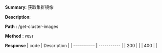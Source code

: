 **Summary**: 获取集群镜像

**Description**:

**Path** : /get-cluster-images

**Method** : `POST`

**Response**
| code      | Description |
| ----------- | ----------- |
|  200   |       |
|  400   |       |


